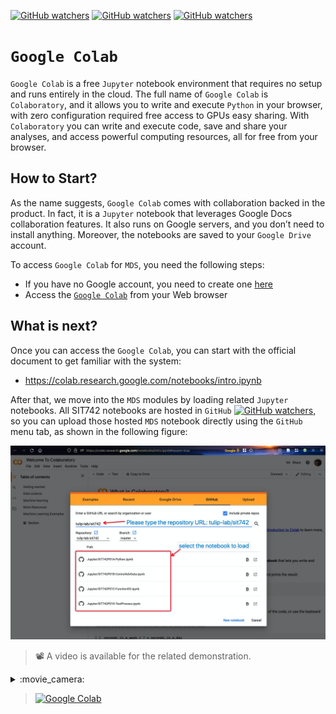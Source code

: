 [![GitHub watchers](https://img.shields.io/badge/tulip--lab-Modern--Data--Science-brightgreen)](../README.md)
[![GitHub watchers](https://img.shields.io/badge/Module-Python-orange)](README.md)
[![GitHub watchers](https://img.shields.io/badge/Session-Platforms-blue)](M01A-Platforms.md)

# `Google Colab`

`Google Colab` is a free `Jupyter` notebook environment that requires no setup and runs entirely in the cloud. The full name of `Google Colab` is `Colaboratory`, and it allows you to write and execute `Python` in your browser, with zero configuration required free access to GPUs easy sharing. With `Colaboratory` you can write and execute code, save and share your analyses, and access powerful computing resources, all for free from your browser.


## How to Start?

As the name suggests, `Google Colab` comes with collaboration backed in the product. In fact, it is a `Jupyter` notebook that leverages Google Docs collaboration features. It also runs on Google servers, and you don’t need to install anything. Moreover, the notebooks are saved to your `Google Drive` account.

To access `Google Colab` for `MDS`, you need the following steps:

* If you have no Google account, you need to create one [here](https://account.google.com/)
* Access the [`Google Colab`](https://colab.research.google.com/) from your Web browser

## What is next?

Once you can access the `Google Colab`, you can start with the official document to get familiar with the system:

- https://colab.research.google.com/notebooks/intro.ipynb

After that, we move into the `MDS` modules by loading related `Jupyter` notebooks. All SIT742 notebooks are hosted in `GitHub` [![GitHub watchers](https://img.shields.io/badge/tulip--lab-sit742-brightgreen?style=plastic)](https://github.com/tulip-lab/sit742), so you can upload those hosted `MDS` notebook directly using the `GitHub` menu tab, as shown in the following figure:

![CoLab GitHub](figures/M01A-Colab.png "Loading GitHub Resources into CoLab")

>:film_projector: A video is available for the related demonstration.
>
<details><summary>:movie_camera:</summary>

![Video](https://img.shields.io/badge/tulip--lab-SIT742--ScreenVideo-brightgreen) 
- Google Colab video 
- Link as below: 
- https://deakin.zoom.us/rec/share/3bE3sPAMd8ObYFiluqSBtXXhaAnB3sd1NOmZddEc7ki8WdMxvbgrXBlWUK0JZXQt.OEzkwYFGIFD6gpzu?startTime=1635337670000
</details>


>[![Google Colab](https://img.youtube.com/vi/2cTRiWt7j6k/0.jpg)](https://www.youtube.com/watch?v=2cTRiWt7j6k    "Google Colab")
